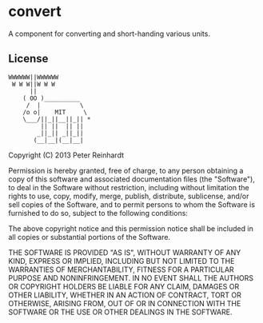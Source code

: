 convert
=======

A component for converting and short-handing various units.


## License

    WWWWWW||WWWWWW
     W W W||W W W
          ||
        ( OO )__________
         /  |           \
        /o o|    MIT     \
        \___/||_||__||_|| *
             || ||  || ||
            _||_|| _||_||
           (__|__|(__|__|

Copyright (C) 2013 Peter Reinhardt

Permission is hereby granted, free of charge, to any person obtaining a copy of this software and associated documentation files (the "Software"), to deal in the Software without restriction, including without limitation the rights to use, copy, modify, merge, publish, distribute, sublicense, and/or sell copies of the Software, and to permit persons to whom the Software is furnished to do so, subject to the following conditions:

The above copyright notice and this permission notice shall be included in all copies or substantial portions of the Software.

THE SOFTWARE IS PROVIDED "AS IS", WITHOUT WARRANTY OF ANY KIND, EXPRESS OR IMPLIED, INCLUDING BUT NOT LIMITED TO THE WARRANTIES OF MERCHANTABILITY, FITNESS FOR A PARTICULAR PURPOSE AND NONINFRINGEMENT. IN NO EVENT SHALL THE AUTHORS OR COPYRIGHT HOLDERS BE LIABLE FOR ANY CLAIM, DAMAGES OR OTHER LIABILITY, WHETHER IN AN ACTION OF CONTRACT, TORT OR OTHERWISE, ARISING FROM, OUT OF OR IN CONNECTION WITH THE SOFTWARE OR THE USE OR OTHER DEALINGS IN THE SOFTWARE.